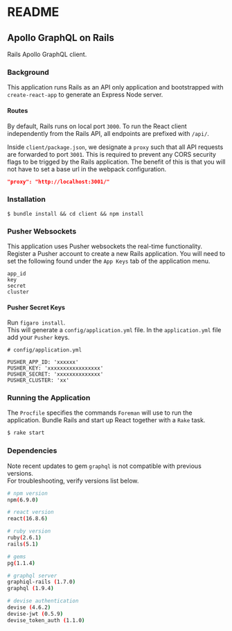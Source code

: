 # README

## Apollo GraphQL on Rails
Rails Apollo GraphQL client.

### Background 
This application runs Rails as an API only application and bootstrapped with `create-react-app` to generate an Express Node server.<br>

#### Routes
By default, Rails runs on local port `3000`.  To run the React client independently from the Rails API, all endpoints are prefixed with `/api/`.  

Inside `client/package.json`, we designate a `proxy` such that all API requests are forwarded to port `3001`. This is required to prevent any CORS security flags to be trigged by the Rails application.  The benefit of this is that you will not have to set a base url in the webpack configuration. 
```json
"proxy": "http://localhost:3001/"
```

### Installation
```
$ bundle install && cd client && npm install
```
### Pusher Websockets
This application uses Pusher websockets the real-time functionality. 
Register a Pusher account to create a new Rails application. 
You will need to set the following found under the `App Keys` tab of the application menu. 
```
app_id 
key 
secret 
cluster
```
#### Pusher Secret Keys
Run `figaro install`. <br>
This will generate a `config/application.yml` file. In the `application.yml` file add your `Pusher` keys.
```
# config/application.yml

PUSHER_APP_ID: 'xxxxxx'
PUSHER_KEY: 'xxxxxxxxxxxxxxxxx'
PUSHER_SECRET: 'xxxxxxxxxxxxxx'
PUSHER_CLUSTER: 'xx'
```


### Running the Application


The `Procfile` specifies the commands `Foreman` will use to run the application.  Bundle Rails and start up React together with a `Rake` task.
```bash
$ rake start 
```


### Dependencies
Note recent updates to gem `graphql` is not compatible with previous versions. <br>
For troubleshooting, verify versions list below.
```bash
# npm version
npm(6.9.0)

# react version 
react(16.8.6)

# ruby version 
ruby(2.6.1)
rails(5.1)

# gems
pg(1.1.4)

# graphql server  
graphiql-rails (1.7.0)
graphql (1.9.4)

# devise authentication 
devise (4.6.2)
devise-jwt (0.5.9)
devise_token_auth (1.1.0)
```
